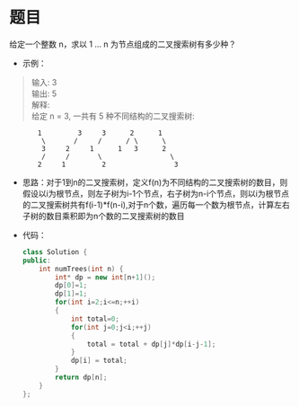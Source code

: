 # 题目
给定一个整数 n，求以 1 ... n 为节点组成的二叉搜索树有多少种？

* 示例：
>输入: 3<br>
输出: 5<br>
解释:<br>
给定 n = 3, 一共有 5 种不同结构的二叉搜索树:

           1         3     3      2      1
            \       /     /      / \      \
            3     2     1      1   3      2
            /     /       \                 \
           2     1         2                 3



* 思路：对于1到n的二叉搜索树，定义f(n)为不同结构的二叉搜索树的数目，则假设以i为根节点，则左子树为i-1个节点，右子树为n-i个节点，则以i为根节点的二叉搜索树共有f(i-1)*f(n-i),对于n个数，遍历每一个数为根节点，计算左右子树的数目乘积即为n个数的二叉搜索树的数目


* 代码：
    ```C++
    class Solution {
    public:
        int numTrees(int n) {
            int* dp = new int[n+1]();
            dp[0]=1;
            dp[1]=1;
            for(int i=2;i<=n;++i)
            {
                int total=0;
                for(int j=0;j<i;++j)
                {
                    total = total + dp[j]*dp[i-j-1];
                }
                dp[i] = total;
            }
            return dp[n];
        }
    };
    ```